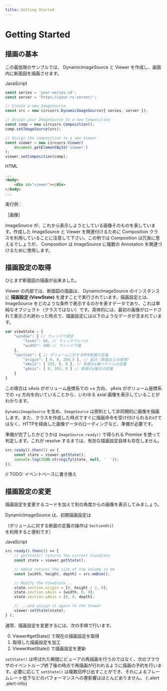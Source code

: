 ```yaml
---
title: Getting Started
---
```


# Getting Started

## 描画の基本

この最低限のサンプルでは、 DynamicImageSource と Viewer を作成し、画面内に断面図を描画させます。

JavaScript

```js
const series = 'your-series-id';
const server = 'https://your-rs-server/';

// Create a new ImageSource
const src = new circusrs.DynamicImageSource({ series, server });

// Assign your ImageSource to a new Composition
const comp = new circusrs.Composition();
comp.setImageSource(src);

// Assign the composition to a new Viewer
const viewer = new circusrs.Viewer(
    document.getElementById('viewer')
);
viewer.setComposition(comp);
```

HTML

```html
...
<body>
    <div id="viewer"></div>
</body>
...
```

実行例：

［画像］

ImageSource が、これから表示しようとしている画像そのものを表しています。作成した ImageSource と Viewer を関連付けるために Composition クラスを利用していることに注意して下さい。この例では Composition は冗長に思えるでしょうが、 Composition は ImageSource に複数の Annotation を関連づけるために使用します。

## 描画設定の取得

ひとまず断面図の描画が出来ました。

Viewer の内部では、断面図の描画は、 DynamicImageSource のインスタンスに **描画設定 (ViewState)** を渡すことで実行されています。描画設定とは、 ImageSource をどのような条件で表示するのかを表すデータであり、これは単純なオブジェクト（クラスではない）です。具体的には、最初の画像がロードされて表示され終わった時点で、描画設定には以下のようなデータが含まれています。

```js
var viewState = {
    "window": { // ウィンドウ設定
        "level": 60, // ウィンドウレベル
        "width": 400 // ウィンドウ幅
    },
    "section": { // ボリュームに対するMPR断面の定義
        "origin": [ 0, 0, 209.5 ], // 起点（断面左上の座標）
        "xAxis": [ 293, 0, 0 ], // 断面のx軸ベクトルの定義
        "yAxis": [ 0, 293, 0 ] // 断面のy軸方の定義
    }
}
```

この場合は xAxis がボリューム座標系での +x 方向、 yAxis がボリューム座標系での +y 方向を向いていることから、いわゆる axial 画像を表示していることがわかります。

`DynamicImageSource` を含め、`ImageSource` は原則として非同期的に画像を描画します。また、クラスを作成した時点ですぐに描画命令を受け付けられるわけではなく、HTTPを経由した画像データのローディングなど、準備が必要です。

準備が完了したかどうかは `ImageSource.ready()` で得られる Promise を使って判定します。これが resolve するまでは、有効な描画設定自体も存在しません。

```js
src.ready().then(() => {
    const state = viewer.getState();
    console.log(JSON.stringify(state, null, '  '));
});
```

// TODO: イベントベースに書き換え

## 描画設定の変更

描画設定を変更するコードを加えて別の角度からの画像を表示してみましょう。

DynamicImageSource は、初期描画設定は

（ボリュームに対する断面の定義の操作は `SectionUtil` を利用すると便利です）

JavaScript

```js
src.ready().then(() => {
    // getState() returns the current ViewState
    const state = viewer.getState();

    // mmDim returns the size of the volume in mm
    const [width, height, depth] = src.mmDim();

    // Modify the ViewState...
    state.section.origin = [0, height / 2, 0];
    state.section.xAxis = [width, 0, 0];
    state.section.yAxis = [0, 0, depth];

    // ...and assign it again to the Viewer
    viewer.setState(state);
} );
```

通常、描画設定を変更するには、次の手順で行います。

0. Viewer#getState() で現在の描画設定を取得
0. 取得した描画設定を加工
0. Viewer#setState() で描画設定を更新

`setState()` は呼ばれた瞬間にビューアの再描画を行うのではなく、次のブラウザのイベントループ終了後の時点で再描画が行われるように描画の予約を行います。必要に応じて `setState()` は複数回呼び出すことができ、それによるフレームレート低下などのパフォーマンスへの悪影響はほとんどありません。
{:.alert .alert-info}

